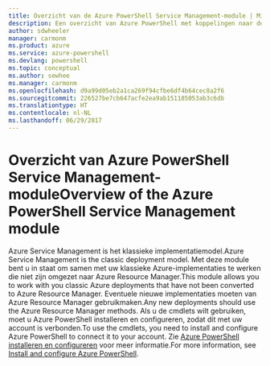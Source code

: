 ```yaml
---
title: Overzicht van de Azure PowerShell Service Management-module | Microsoft Docs
description: Een overzicht van Azure PowerShell met koppelingen naar de installatie en configuratie.
author: sdwheeler
manager: carmonm
ms.product: azure
ms.service: azure-powershell
ms.devlang: powershell
ms.topic: conceptual
ms.author: sewhee
ms.manager: carmonm
ms.openlocfilehash: d9a99d05eb2a1ca269f94cfbe6df4b64cec8a2f6
ms.sourcegitcommit: 226527be7cb647acfe2ea9ab151185053ab3c6db
ms.translationtype: HT
ms.contentlocale: nl-NL
ms.lasthandoff: 06/29/2017
---
```

# <a name="overview-of-the-azure-powershell-service-management-module"></a><span data-ttu-id="0d646-103">Overzicht van Azure PowerShell Service Management-module</span><span class="sxs-lookup"><span data-stu-id="0d646-103">Overview of the Azure PowerShell Service Management module</span></span>

<span data-ttu-id="0d646-104">Azure Service Management is het klassieke implementatiemodel.</span><span class="sxs-lookup"><span data-stu-id="0d646-104">Azure Service Management is the classic deployment model.</span></span> <span data-ttu-id="0d646-105">Met deze module bent u in staat om samen met uw klassieke Azure-implementaties te werken die niet zijn omgezet naar Azure Resource Manager.</span><span class="sxs-lookup"><span data-stu-id="0d646-105">This module allows you to work with you classic Azure deployments that have not been converted to Azure Resource Manager.</span></span> <span data-ttu-id="0d646-106">Eventuele nieuwe implementaties moeten van Azure Resource Manager gebruikmaken.</span><span class="sxs-lookup"><span data-stu-id="0d646-106">Any new deployments should use the Azure Resource Manager methods.</span></span> <span data-ttu-id="0d646-107">Als u de cmdlets wilt gebruiken, moet u Azure PowerShell installeren en configureren, zodat dit met uw account is verbonden.</span><span class="sxs-lookup"><span data-stu-id="0d646-107">To use the cmdlets, you need to install and configure Azure PowerShell to connect it to your account.</span></span> <span data-ttu-id="0d646-108">Zie [Azure PowerShell installeren en configureren](install-azure-ps.md) voor meer informatie.</span><span class="sxs-lookup"><span data-stu-id="0d646-108">For more information, see [Install and configure Azure PowerShell](install-azure-ps.md).</span></span>
